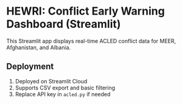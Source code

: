 
# HEWRI: Conflict Early Warning Dashboard (Streamlit)

This Streamlit app displays real-time ACLED conflict data for MEER, Afghanistan, and Albania.

## Deployment

1. Deployed on Streamlit Cloud
2. Supports CSV export and basic filtering
3. Replace API key in `acled.py` if needed
